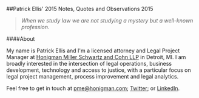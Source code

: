 ##Patrick Ellis' 2015 Notes, Quotes and Observations 2015

> *When we study law we are not studying a mystery but a well-known profession.*

####About

My name is Patrick Ellis and I'm a licensed attorney and Legal Project Manager at [Honigman Miller Schwartz and Cohn LLP](http://www.honigman.com/) in Detroit, MI. I am broadly interested in the intersection of legal operations, business development, technology and access to justice, with a particular focus on legal project management, process improvement and legal analytics.

Feel free to get in touch at pme@honigman.com; [Twitter](https://twitter.com/pmellis); or [LinkedIn](https://www.linkedin.com/profile/public-profile-settings?trk=prof-edit-edit-public_profile).
